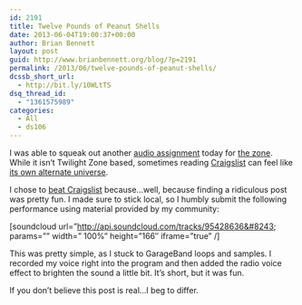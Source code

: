 ```yaml
---
id: 2191
title: Twelve Pounds of Peanut Shells
date: 2013-06-04T19:00:37+00:00
author: Brian Bennett
layout: post
guid: http://www.brianbennett.org/blog/?p=2191
permalink: /2013/06/twelve-pounds-of-peanut-shells/
dcssb_short_url:
  - http://bit.ly/10WLtTS
dsq_thread_id:
  - "1361575989"
categories:
  - All
  - ds106
---
```

I was able to squeak out another [audio assignment](http://assignments.ds106.us/assignments/beat-craigs-list/) today for [the zone](http://www.ds106.us). While it isn&#8217;t Twilight Zone based, sometimes reading [Craigslist](http://www.craigslist.org) can feel like [its own alternate universe](http://www.craigslist.org/about/best/all/). 

I chose to [beat Craigslist](http://assignments.ds106.us/types/audioassignments/) because&#8230;well, because finding a ridiculous post was pretty fun. I made sure to stick local, so I humbly submit the following performance using material provided by my community:

[soundcloud url=&#8221;http://api.soundcloud.com/tracks/95428636&#8243; params=&#8221;&#8221; width=&#8221; 100%&#8221; height=&#8221;166&#8243; iframe=&#8221;true&#8221; /]

This was pretty simple, as I stuck to GarageBand loops and samples. I recorded my voice right into the program and then added the radio voice effect to brighten the sound a little bit. It&#8217;s short, but it was fun.

If you don&#8217;t believe this post is real&#8230;I beg to differ.